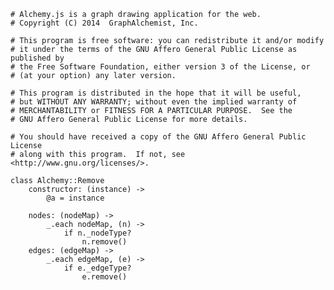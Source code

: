     # Alchemy.js is a graph drawing application for the web.
    # Copyright (C) 2014  GraphAlchemist, Inc.

    # This program is free software: you can redistribute it and/or modify
    # it under the terms of the GNU Affero General Public License as published by
    # the Free Software Foundation, either version 3 of the License, or
    # (at your option) any later version.

    # This program is distributed in the hope that it will be useful,
    # but WITHOUT ANY WARRANTY; without even the implied warranty of
    # MERCHANTABILITY or FITNESS FOR A PARTICULAR PURPOSE.  See the
    # GNU Affero General Public License for more details.

    # You should have received a copy of the GNU Affero General Public License
    # along with this program.  If not, see <http://www.gnu.org/licenses/>.

    class Alchemy::Remove
        constructor: (instance) ->
            @a = instance

        nodes: (nodeMap) ->
            _.each nodeMap, (n) ->
                if n._nodeType?
                    n.remove()
        edges: (edgeMap) ->
            _.each edgeMap, (e) ->
                if e._edgeType?
                    e.remove()

